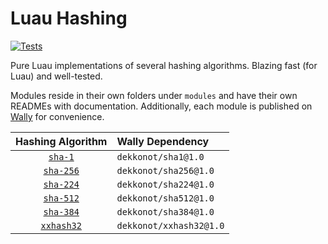 # Luau Hashing

[![Tests](https://github.com/Dekkonot/luau-hashing/actions/workflows/test.yml/badge.svg)](https://github.com/Dekkonot/luau-hashing/actions/workflows/test.yml)

Pure Luau implementations of several hashing algorithms. Blazing fast (for Luau) and well-tested.

Modules reside in their own folders under `modules` and have their own READMEs with documentation. Additionally, each module is published on [Wally](https://wally.run/) for convenience.

| Hashing Algorithm              | Wally Dependency
|:------------------------------:|:---------------------
| [`sha-1`](modules/sha1)        | `dekkonot/sha1@1.0`
| [`sha-256`](modules/sha256)    | `dekkonot/sha256@1.0`
| [`sha-224`](modules/sha224)    | `dekkonot/sha224@1.0`
| [`sha-512`](modules/sha512)    | `dekkonot/sha512@1.0`
| [`sha-384`](modules/sha384)    | `dekkonot/sha384@1.0`
| [`xxhash32`](modules/xxhash32) | `dekkonot/xxhash32@1.0`